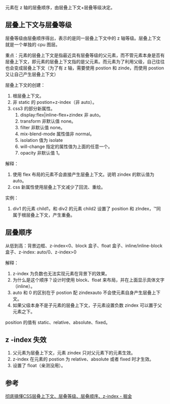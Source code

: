 元素在 z 轴的层叠顺序，由层叠上下文+层叠等级决定。

## 层叠上下文与层叠等级
层叠等级由层叠顺序得出，表示的是同一层叠上下文中的 z 轴等级。层叠上下文就是一个单独的 cpu 图层。

重点：元素的层叠上下文是指最近具有层叠等级的父元素，而不管元素本身是否有层叠上下文，即元素的层叠上下文指的是父元素。而元素为了利用父级，自己往往也会变成层叠上下文（为了有 z 轴，需要使用 postion 和 zinde，而使用 postion 又让自己产生层叠上下文）

层叠上下文的创建：
1. 根层叠上下文。
2. 非 static 的 postion+z-index（非 auto）。
7. css3 的部分新属性。
	1. display:flex|inline-flex+zindex 非 auto。
	2. transform 非默认值 none。
	3. filter 非默认值 none。
	4. mix-blend-mode 属性值非 normal。
	5. isolation 值为 isolate
	6. will-change 指定的属性值为上面的任意一个。
	7. opacity 非默认值 1。

解释：
1. 使用 flex 布局的元素不会直接产生层叠上下文。说明 zindex 的默认值为 auto。
2. css 新属性使用层叠上下文减少了回流、重绘。

实例：
1. div1 的元素 child1，和 div2 的元素 child2 设置了 position 和 zIndex，™同属于根层叠上下文，产生重叠。

## 层叠顺序
从低到高：背景边框、z-index<0、block 盒子、float 盒子、inline/inline-block 盒子、z-index: auto/0、z-index>0

解释：
1. z-index 为负数也无法实现元素在背景下的效果。
2. 为什么是这个顺序？设计时使用 block、float 来布局，并在上面显示具体文字（inline）。
3. auto 和 0 的区别在于 postion 配 zindexauto 不会使元素自身产生层叠上下文。
4. 如果父级本身不是子元素的层叠上下文，子元素设置负数 zindex 可以置于父元素之下。


position 的值有 static、relative、absolute、fixed。

## z -index 失效
1. 父元素为层叠上下文，元素 zindex 只对父元素下的元素生效。
2. z-index 在元素的 postion 为 relative、absolute 或者 fixed 时才生效。
3. 设置了 float（亲测没用）。

## 参考
[彻底搞懂CSS层叠上下文、层叠等级、层叠顺序、z-index - 掘金](https://juejin.cn/post/6844903667175260174?searchId=20230924112531F816E4A2086D57F3DEE6)